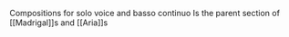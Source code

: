 Compositions for solo voice and basso continuo
Is the parent section of [[Madrigal]]s and [[Aria]]s
